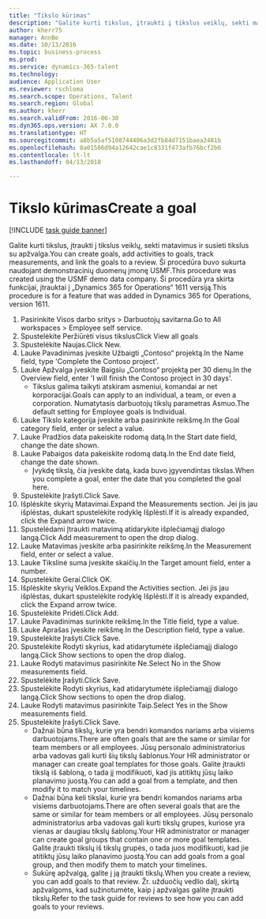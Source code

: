 ```yaml
--- 
title: "Tikslo kūrimas"
description: "Galite kurti tikslus, įtraukti į tikslus veiklų, sekti matavimus ir susieti tikslus su apžvalga."
author: kherr75
manager: AnnBe
ms.date: 10/13/2016
ms.topic: business-process
ms.prod: 
ms.service: dynamics-365-talent
ms.technology: 
audience: Application User
ms.reviewer: rschloma
ms.search.scope: Operations, Talent
ms.search.region: Global
ms.author: kherr
ms.search.validFrom: 2016-06-30
ms.dyn365.ops.version: AX 7.0.0
ms.translationtype: HT
ms.sourcegitcommit: a8b5a5af5108744406a3d2fb84d7151baea2481b
ms.openlocfilehash: 8a01506d94a12642cae1c8331f473afb76bcf2b6
ms.contentlocale: lt-lt
ms.lasthandoff: 04/13/2018

---
```

# <a name="create-a-goal"></a><span data-ttu-id="98351-103">Tikslo kūrimas</span><span class="sxs-lookup"><span data-stu-id="98351-103">Create a goal</span></span>

[!INCLUDE [task guide banner](../../includes/task-guide-banner.md)]

<span data-ttu-id="98351-104">Galite kurti tikslus, įtraukti į tikslus veiklų, sekti matavimus ir susieti tikslus su apžvalga.</span><span class="sxs-lookup"><span data-stu-id="98351-104">You can create goals, add activities to goals, track measurements, and link the goals to a review.</span></span> <span data-ttu-id="98351-105">Ši procedūra buvo sukurta naudojant demonstracinių duomenų įmonę USMF.</span><span class="sxs-lookup"><span data-stu-id="98351-105">This procedure was created using the USMF demo data company.</span></span> <span data-ttu-id="98351-106">Ši procedūra yra skirta funkcijai, įtrauktai į „Dynamics 365 for Operations“ 1611 versiją.</span><span class="sxs-lookup"><span data-stu-id="98351-106">This procedure is for a feature that was added in Dynamics 365 for Operations, version 1611.</span></span>

1. <span data-ttu-id="98351-107">Pasirinkite Visos darbo sritys > Darbuotojų savitarna.</span><span class="sxs-lookup"><span data-stu-id="98351-107">Go to All workspaces > Employee self service.</span></span>
2. <span data-ttu-id="98351-108">Spustelėkite Peržiūrėti visus tikslus</span><span class="sxs-lookup"><span data-stu-id="98351-108">Click View all goals</span></span>
3. <span data-ttu-id="98351-109">Spustelėkite Naujas.</span><span class="sxs-lookup"><span data-stu-id="98351-109">Click New.</span></span>
4. <span data-ttu-id="98351-110">Lauke Pavadinimas įveskite Užbaigti „Contoso“ projektą.</span><span class="sxs-lookup"><span data-stu-id="98351-110">In the Name field, type 'Complete the Contoso project'.</span></span>
5. <span data-ttu-id="98351-111">Lauke Apžvalga įveskite Baigsiu „Contoso“ projektą per 30 dienų.</span><span class="sxs-lookup"><span data-stu-id="98351-111">In the Overview field, enter 'I will finish the Contoso project in 30 days'.</span></span>
    * <span data-ttu-id="98351-112">Tikslus galima taikyti atskiram asmeniui, komandai ar net korporacijai.</span><span class="sxs-lookup"><span data-stu-id="98351-112">Goals can apply to an individual, a team, or even a corporation.</span></span> <span data-ttu-id="98351-113">Numatytasis darbuotojų tikslų parametras Asmuo.</span><span class="sxs-lookup"><span data-stu-id="98351-113">The default setting for Employee goals is Individual.</span></span>  
6. <span data-ttu-id="98351-114">Lauke Tikslo kategorija įveskite arba pasirinkite reikšmę.</span><span class="sxs-lookup"><span data-stu-id="98351-114">In the Goal category field, enter or select a value.</span></span>
7. <span data-ttu-id="98351-115">Lauke Pradžios data pakeiskite rodomą datą.</span><span class="sxs-lookup"><span data-stu-id="98351-115">In the Start date field, change the date shown.</span></span>
8. <span data-ttu-id="98351-116">Lauke Pabaigos data pakeiskite rodomą datą.</span><span class="sxs-lookup"><span data-stu-id="98351-116">In the End date field, change the date shown.</span></span>
    * <span data-ttu-id="98351-117">Įvykdę tikslą, čia įveskite datą, kada buvo įgyvendintas tikslas.</span><span class="sxs-lookup"><span data-stu-id="98351-117">When you complete a goal, enter the date that you completed the goal here.</span></span>  
9. <span data-ttu-id="98351-118">Spustelėkite Įrašyti.</span><span class="sxs-lookup"><span data-stu-id="98351-118">Click Save.</span></span>
10. <span data-ttu-id="98351-119">Išplėskite skyrių Matavimai.</span><span class="sxs-lookup"><span data-stu-id="98351-119">Expand the Measurements section.</span></span> <span data-ttu-id="98351-120">Jei jis jau išplėstas, dukart spustelėkite rodyklę Išplėsti.</span><span class="sxs-lookup"><span data-stu-id="98351-120">If it is already expanded, click the Expand arrow twice.</span></span>
11. <span data-ttu-id="98351-121">Spustelėdami Įtraukti matavimą atidarykite išplečiamąjį dialogo langą.</span><span class="sxs-lookup"><span data-stu-id="98351-121">Click Add measurement to open the drop dialog.</span></span>
12. <span data-ttu-id="98351-122">Lauke Matavimas įveskite arba pasirinkite reikšmę.</span><span class="sxs-lookup"><span data-stu-id="98351-122">In the Measurement field, enter or select a value.</span></span>
13. <span data-ttu-id="98351-123">Lauke Tikslinė suma įveskite skaičių.</span><span class="sxs-lookup"><span data-stu-id="98351-123">In the Target amount field, enter a number.</span></span>
14. <span data-ttu-id="98351-124">Spustelėkite Gerai.</span><span class="sxs-lookup"><span data-stu-id="98351-124">Click OK.</span></span>
15. <span data-ttu-id="98351-125">Išplėskite skyrių Veiklos.</span><span class="sxs-lookup"><span data-stu-id="98351-125">Expand the Activities section.</span></span> <span data-ttu-id="98351-126">Jei jis jau išplėstas, dukart spustelėkite rodyklę Išplėsti.</span><span class="sxs-lookup"><span data-stu-id="98351-126">If it is already expanded, click the Expand arrow twice.</span></span>
16. <span data-ttu-id="98351-127">Spustelėkite Pridėti.</span><span class="sxs-lookup"><span data-stu-id="98351-127">Click Add.</span></span>
17. <span data-ttu-id="98351-128">Lauke Pavadinimas surinkite reikšmę.</span><span class="sxs-lookup"><span data-stu-id="98351-128">In the Title field, type a value.</span></span>
18. <span data-ttu-id="98351-129">Lauke Aprašas įveskite reikšmę.</span><span class="sxs-lookup"><span data-stu-id="98351-129">In the Description field, type a value.</span></span>
19. <span data-ttu-id="98351-130">Spustelėkite Įrašyti.</span><span class="sxs-lookup"><span data-stu-id="98351-130">Click Save.</span></span>
20. <span data-ttu-id="98351-131">Spustelėkite Rodyti skyrius, kad atidarytumėte išplečiamąjį dialogo langą.</span><span class="sxs-lookup"><span data-stu-id="98351-131">Click Show sections to open the drop dialog.</span></span>
21. <span data-ttu-id="98351-132">Lauke Rodyti matavimus pasirinkite Ne.</span><span class="sxs-lookup"><span data-stu-id="98351-132">Select No in the Show measurements field.</span></span>
22. <span data-ttu-id="98351-133">Spustelėkite Įrašyti.</span><span class="sxs-lookup"><span data-stu-id="98351-133">Click Save.</span></span>
23. <span data-ttu-id="98351-134">Spustelėkite Rodyti skyrius, kad atidarytumėte išplečiamąjį dialogo langą.</span><span class="sxs-lookup"><span data-stu-id="98351-134">Click Show sections to open the drop dialog.</span></span>
24. <span data-ttu-id="98351-135">Lauke Rodyti matavimus pasirinkite Taip.</span><span class="sxs-lookup"><span data-stu-id="98351-135">Select Yes in the Show measurements field.</span></span>
25. <span data-ttu-id="98351-136">Spustelėkite Įrašyti.</span><span class="sxs-lookup"><span data-stu-id="98351-136">Click Save.</span></span>
    * <span data-ttu-id="98351-137">Dažnai būna tikslų, kurie yra bendri komandos nariams arba visiems darbuotojams.</span><span class="sxs-lookup"><span data-stu-id="98351-137">There are often goals that are the same or similar for team members or all employees.</span></span>     <span data-ttu-id="98351-138">Jūsų personalo administratorius arba vadovas gali kurti šių tikslų šablonus.</span><span class="sxs-lookup"><span data-stu-id="98351-138">Your HR administrator or manager can create goal templates for those goals.</span></span> <span data-ttu-id="98351-139">Galite įtraukti tikslą iš šabloną, o tada jį modifikuoti, kad jis atitiktų jūsų laiko planavimo juostą.</span><span class="sxs-lookup"><span data-stu-id="98351-139">You can add a goal from a template, and then modify it to match your timelines.</span></span>  
    * <span data-ttu-id="98351-140">Dažnai būna keli tikslai, kurie yra bendri komandos nariams arba visiems darbuotojams.</span><span class="sxs-lookup"><span data-stu-id="98351-140">There are often several goals that are the same or similar for team members or all employees.</span></span>     <span data-ttu-id="98351-141">Jūsų personalo administratorius arba vadovas gali kurti tikslų grupes, kuriose yra vienas ar daugiau tikslų šablonų.</span><span class="sxs-lookup"><span data-stu-id="98351-141">Your HR administrator or manager can create goal groups that contain one or more goal templates.</span></span> <span data-ttu-id="98351-142">Galite įtraukti tikslų iš tikslų grupės, o tada juos modifikuoti, kad jie atitiktų jūsų laiko planavimo juostą.</span><span class="sxs-lookup"><span data-stu-id="98351-142">You can add goals from a goal group, and then modify them to match your timelines.</span></span>  
    * <span data-ttu-id="98351-143">Sukūrę apžvalgą, galite į ją įtraukti tikslų.</span><span class="sxs-lookup"><span data-stu-id="98351-143">When you create a review, you can add goals to that review.</span></span> <span data-ttu-id="98351-144">Žr. užduočių vedlio dalį, skirtą apžvalgoms, kad sužinotumėte, kaip į apžvalgas galite įtraukti tikslų.</span><span class="sxs-lookup"><span data-stu-id="98351-144">Refer to the task guide for reviews to see how you can add goals to your reviews.</span></span>  


